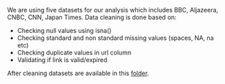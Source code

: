We are using five datasets for our analysis which includes BBC, Aljazeera, CNBC, CNN, Japan Times.
Data cleaning is done based on:
- Checking null values using isna()
- Checking standard and non standard missing values (spaces, NA, na etc)
- Checking duplicate values in url column
- Validating if link is valid/expired

After cleaning datasets are available in this [folder](https://github.com/psjprajna/Data-Tagging-via-Content-and-Standards/tree/main/Data%20Cleaning/Datasets_after_cleaning).
